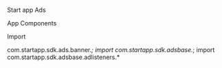 Start app Ads



App Components
<provider
android:name="com.startapp.sdk.adsbase.StartAppInitProvider"
android:authorities="YourAppId.startappinitprovider"
android:exported="false" />
    <activity
android:name="com.startapp.sdk.adsbase.consent.ConsentActivity"
android:configChanges="orientation|screenSize|screenLayout|keyboardHidden" android:theme="@android:style/Theme.Translucent"/>
<activity
 android:name="com.startapp.sdk.ads.list3d.List3DActivity"
 android:theme="@android:style/Theme"/>
 <activity
android:name="com.startapp.sdk.adsbase.activities.OverlayActivity"
android:configChanges="orientation|screenSize|screenLayout|keyboardHidden"
 android:theme="@android:style/Theme.Translucent"/>
<activity
android:name="com.startapp.sdk.adsbase.activities.FullScreenActivity"
android:configChanges="orientation|screenSize|screenLayout|keyboardHidden"
android:theme="@android:style/Theme"/>
<service android:name="com.startapp.sdk.adsbase.InfoEventService" />
 <service
    android:name="com.startapp.sdk.adsbase.PeriodicJobService"
    android:permission="android.permission.BIND_JOB_SERVICE" />
    <receiver android:name="com.startapp.sdk.adsbase.remoteconfig.BootCompleteListener">
      <intent-filter>
      <action android:name="android.intent.action.BOOT_COMPLETED"/>
      </intent-filter>
    </receiver>





Import


com.startapp.sdk.ads.banner.*;
import com.startapp.sdk.adsbase.*; 
import com.startapp.sdk.adsbase.adlisteners.*
